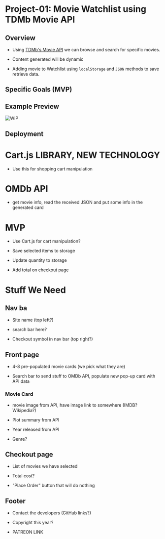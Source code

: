
# Project-01: Movie Watchlist using TDMb Movie API

## Overview

* Using [TDMb's Movie API](https://developer.themoviedb.org/docs) we can browse and search for specific movies.

* Content generated will be dynamic 

* Adding movie to Watchlist using `localStorage` and `JSON` methods to save retrieve data.



## Specific Goals (MVP)





## Example Preview

![WIP](./assets/images/7pIxbgV.png)



## Deployment















# Cart.js LIBRARY, NEW TECHNOLOGY

* Use this for shopping cart manipulation

# OMDb API 

*  get movie info, read the received JSON and put some info in the generated card


# MVP

* Use Cart.js for cart manipulation?

* Save selected items to storage

* Update quantity to storage

* Add total on checkout page


# Stuff We Need

## Nav ba

* Site name (top left?)

* search bar here?

* Checkout symbol in nav bar (top right?)

## Front page

* 4-8 pre-populated movie cards (we pick what they are)

* Search bar to send stuff to OMDb API, populate new pop-up card with API data

### Movie Card

* movie image from API, have image link to somewhere (IMDB? Wikipedia?)

* Plot summary from API

* Year released from API

* Genre?

## Checkout page

* List of movies we have selected

* Total cost?

* "Place Order" button that will do nothing

## Footer

* Contact the developers (GitHub links?)

* Copyright this year?

* PATREON LINK
